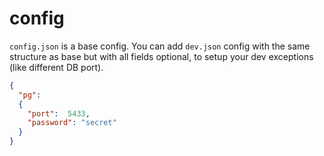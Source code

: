 # config

`config.json` is a base config. You can add `dev.json` config with the same structure as base
but with all fields optional, to setup your dev exceptions (like different DB port).

```json
{
  "pg":
  {
    "port":  5433,
    "password": "secret"
  }
}
```
